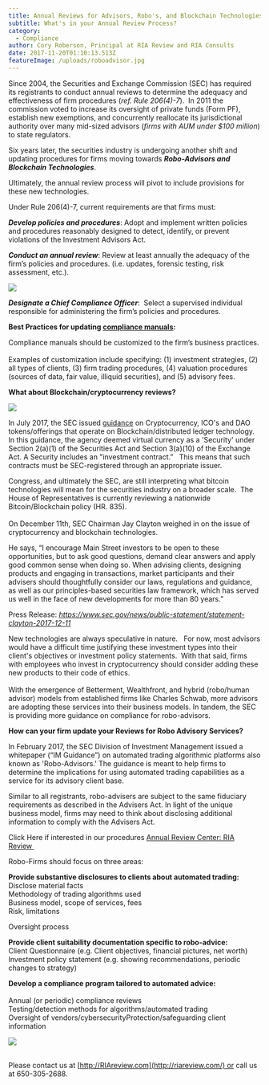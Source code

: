 ```yaml
---
title: Annual Reviews for Advisors, Robo's, and Blockchain Technologies
subtitle: What's in your Annual Review Process?
category:
  - Compliance
author: Cory Roberson, Principal at RIA Review and RIA Consults
date: 2017-11-20T01:10:13.513Z
featureImage: /uploads/roboadvisor.jpg
---
```


Since 2004, the Securities and Exchange Commission (SEC) has required its registrants to conduct annual reviews to determine the adequacy and effectiveness of firm procedures (*ref. Rule 206(4)-7*).  In 2011 the commission voted to increase its oversight of private funds (Form PF), establish new exemptions, and concurrently reallocate its jurisdictional authority over many mid-sized advisors (*firms with AUM under $100 million*) to state regulators.

Six years later, the securities industry is undergoing another shift and updating procedures for firms moving towards ***Robo-Advisors and Blockchain Technologies***.

Ultimately, the annual review process will pivot to include provisions for these new technologies. 

Under Rule 206(4)-7, current requirements are that firms must:

***Develop policies and procedures***: Adopt and implement written policies and procedures reasonably designed to detect, identify, or prevent violations of the Investment Advisors Act.

***Conduct an annual review***: Review at least annually the adequacy of the firm’s policies and procedures. (i.e. updates, forensic testing, risk assessment, etc.).

[![](https://4.bp.blogspot.com/-KbWsTeNldY4/WjQUaogif_I/AAAAAAAAHdg/v_lm_bci-YkjOaQXqHdgTWcQvpZFipsgACLcBGAs/s640/Annual%2BReview%2B-%2BSummary.jpg)](https://sellfy.com/p/OBZW/)

***Designate a Chief Compliance Officer***:  Select a supervised individual responsible for administering the firm’s policies and procedures.

**Best Practices for updating [compliance manuals](https://sellfy.com/p/azRz/):** 

Compliance manuals should be customized to the firm’s business practices.\
\
Examples of customization include specifying: (1) investment strategies, (2) all types of clients, (3) firm trading procedures, (4) valuation procedures (sources of data, fair value, illiquid securities), and (5) advisory fees.

**What about Blockchain/cryptocurrency reviews?**

[![](https://1.bp.blogspot.com/-ikHIYMXAyXg/WhMPEozdNBI/AAAAAAAAHQ8/rK5sg_AcAO8By0FH6VSxT9V1MH9GS5zcACLcBGAs/s1600/crypto%25241.jpeg)](https://1.bp.blogspot.com/-ikHIYMXAyXg/WhMPEozdNBI/AAAAAAAAHQ8/rK5sg_AcAO8By0FH6VSxT9V1MH9GS5zcACLcBGAs/s1600/crypto%25241.jpeg)

In July 2017, the SEC issued [guidance](https://www.sec.gov/litigation/investreport/34-81207.pdf) on Cryptocurrency, ICO's and DAO tokens/offerings that operate on Blockchain/distributed ledger technology.  In this guidance, the agency deemed virtual currency as a 'Security' under Section 2(a)(1) of the Securities Act and Section 3(a)(10) of the Exchange Act. A Security includes an "investment contract.”   This means that such contracts must be SEC-registered through an appropriate issuer.

Congress, and ultimately the SEC, are still interpreting what bitcoin technologies will mean for the securities industry on a broader scale.  The House of Representatives is currently reviewing a nationwide Bitcoin/Blockchain policy (HR. 835).  \
\
On December 11th, SEC Chairman Jay Clayton weighed in on the issue of cryptocurrency and blockchain technologies. 

He says, “I encourage Main Street investors to be open to these opportunities, but to ask good questions, demand clear answers and apply good common sense when doing so. When advising clients, designing products and engaging in transactions, market participants and their advisers should thoughtfully consider our laws, regulations and guidance, as well as our principles-based securities law framework, which has served us well in the face of new developments for more than 80 years.” 

Press Release: *<https://www.sec.gov/news/public-statement/statement-clayton-2017-12-11>*

New technologies are always speculative in nature.   For now, most advisors would have a difficult time justifying these investment types into their client's objectives or investment policy statements.  With that said, firms with employees who invest in cryptocurrency should consider adding these new products to their code of ethics.\
\
With the emergence of Betterment, Wealthfront, and hybrid (robo/human advisor) models from established firms like Charles Schwab, more advisors are adopting these services into their business models. In tandem, the SEC is providing more guidance on compliance for robo-advisors.

**How can your firm update your Reviews for Robo Advisory Services?**

In February 2017, the SEC Division of Investment Management issued a whitepaper (“IM Guidance”) on automated trading algorithmic platforms also known as 'Robo-Advisors.' The guidance is meant to help firms to determine the implications for using automated trading capabilities as a service for its advisory client base.

Similar to all registrants, robo-advisers are subject to the same fiduciary requirements as described in the Advisers Act. In light of the unique business model, firms may need to think about disclosing additional information to comply with the Advisers Act.

Click Here if interested in our procedures [Annual Review Center: RIA Review ](http://riareview.com/)

Robo-Firms should focus on three areas:

**Provide substantive disclosures to clients about automated trading:**\
Disclose material facts\
Methodology of trading algorithms used\
Business model, scope of services, fees\
Risk, limitations

Oversight process

**Provide client suitability documentation specific to robo-advice:**\
Client Questionnaire (e.g. Client objectives, financial pictures, net worth)\
Investment policy statement (e.g. showing recommendations, periodic changes to strategy)

**Develop a compliance program tailored to automated advice:**\
\
Annual (or periodic) compliance reviews\
Testing/detection methods for algorithms/automated trading\
Oversight of vendors/cybersecurityProtection/safeguarding client information

[![](https://2.bp.blogspot.com/-cC2oxC5kvjc/WjQShnjzFDI/AAAAAAAAHdY/RLYTeAAASJUpY_cYsDNnvhFIGAPv0bnUQCEwYBhgL/s640/Compliance%2BSoftware%2B-%2BAD%2B%2528Blue%2529.jpg)](http://riareview.com/)

\
Please contact us at [http://RIAreview.com](http://riareview.com/) or call us at 650-305-2688.